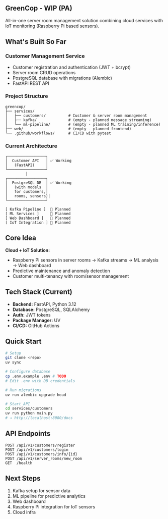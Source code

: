 ## GreenCop - WIP (PA)

All-in-one server room management solution combining cloud services with IoT monitoring (Raspberry Pi based sensors).

## What's Built So Far

### Customer Management Service
- Customer registration and authentication (JWT + bcrypt)
- Server room CRUD operations
- PostgreSQL database with migrations (Alembic)
- FastAPI REST API

### Project Structure
```
greencop/
├── services/
│   ├── customers/          # Customer & server room management
│   ├── kafka/              # (empty - planned message streaming)
│   └── ml-pipeline/        # (empty - planned ML training/inference)
├── web/                    # (empty - planned frontend)
└── .github/workflows/      # CI/CD with pytest
```

### Current Architecture
```
┌─────────────────┐
│  Customer API   │ ✅ Working
│   (FastAPI)     │
└─────────────────┘
         │
┌─────────────────┐
│  PostgreSQL DB  │ ✅ Working
│   (with models  │
│   for customers,│
│   rooms, sensors)│
└─────────────────┘

[ Kafka Pipeline ]  🚧 Planned
[ ML Services ]     🚧 Planned
[ Web Dashboard ]   🚧 Planned
[ IoT Integration ] 🚧 Planned
```

## Core Idea

**Cloud + IoT Solution:**
- Raspberry Pi sensors in server rooms → Kafka streams → ML analysis → Web dashboard
- Predictive maintenance and anomaly detection
- Customer multi-tenancy with room/sensor management

## Tech Stack (Current)
- **Backend:** FastAPI, Python 3.12
- **Database:** PostgreSQL, SQLAlchemy
- **Auth:** JWT tokens
- **Package Manager:** UV
- **CI/CD:** GitHub Actions

## Quick Start

```bash
# Setup
git clone <repo>
uv sync

# Configure database
cp .env.example .env # TODO
# Edit .env with DB credentials

# Run migrations
uv run alembic upgrade head

# Start API
cd services/customers
uv run python main.py
# → http://localhost:8080/docs
```

## API Endpoints

```
POST /api/v1/customers/register
POST /api/v1/customers/login
POST /api/v1/customers/info/{id}
POST /api/v1/server_rooms/new_room
GET  /health
```

## Next Steps
1. Kafka setup for sensor data
2. ML pipeline for predictive analytics
3. Web dashboard
4. Raspberry Pi integration for IoT sensors
5. Cloud infra
